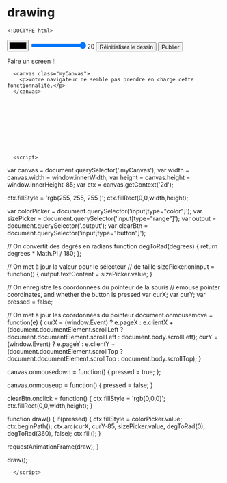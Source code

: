 # drawing

<html>

    <!DOCTYPE html>

    
<head>
<title>Teste </title>
<meta author="Voltarex68 / manoel Fohrer">
</head>
<body>
    <div class="toolbar" >
        <input type="color" aria-label="Sélectionner la couleur du crayon">
        <input type="range" min="1" max="30" value="300" aria-label="Sélectionner la taille de la pointe du crayon"><span class="output">20</span>
        <input type="button" value="Réinitialiser le dessin">
        <button onclick="window.location.href = 'http://drawing.e-monsite.com/blog/';">Publier</button>
        <p>Faire un screen !!</p>
      </div>
      
      <canvas class="myCanvas">
        <p>Votre navigateur ne semble pas prendre en charge cette fonctionnalité.</p>
      </canvas>



      



    

      
      <script>

var canvas = document.querySelector('.myCanvas');
var width = canvas.width = window.innerWidth;
var height = canvas.height = window.innerHeight-85;
var ctx = canvas.getContext('2d');

ctx.fillStyle = 'rgb(255, 255, 255 )';
ctx.fillRect(0,0,width,height);

var colorPicker = document.querySelector('input[type="color"]');
var sizePicker = document.querySelector('input[type="range"]');
var output = document.querySelector('.output');
var clearBtn = document.querySelector('input[type="button"]');

// On convertit des degrés en radians
function degToRad(degrees) {
  return degrees * Math.PI / 180;
};

// On met à jour la valeur pour le sélecteur
// de taille
sizePicker.oninput = function() {
  output.textContent = sizePicker.value;
}

// On enregistre les coordonnées du pointeur de la souris
// emouse pointer coordinates, and whether the button is pressed
var curX;
var curY;
var pressed = false;

// On met à jour les coordonnées du pointeur
document.onmousemove = function(e) {
  curX = (window.Event) ? e.pageX : e.clientX + (document.documentElement.scrollLeft ? document.documentElement.scrollLeft : document.body.scrollLeft);
  curY = (window.Event) ? e.pageY : e.clientY + (document.documentElement.scrollTop ? document.documentElement.scrollTop : document.body.scrollTop);
}

canvas.onmousedown = function() {
  pressed = true;
};

canvas.onmouseup = function() {
  pressed = false;
}

clearBtn.onclick = function() {
  ctx.fillStyle = 'rgb(0,0,0)';
  ctx.fillRect(0,0,width,height);
}

function draw() {
  if(pressed) {
    ctx.fillStyle = colorPicker.value;
    ctx.beginPath();
    ctx.arc(curX, curY-85, sizePicker.value, degToRad(0), degToRad(360), false);
    ctx.fill();
  }

  requestAnimationFrame(draw);
}

draw();

      </script>

</body>
</html>
